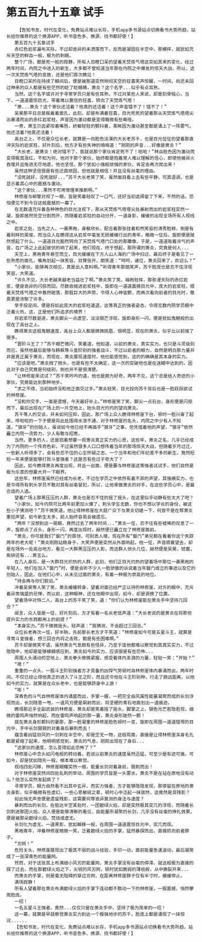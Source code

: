 # 第五百九十五章 试手
        【告知书友，时代在变化，免费站点难以长存，手机app多书源站点切换看书大势所趋，站长给你推荐的这个换源APP，听书音色多、换源、找书都好使！】
       第五百九十五章试手
       赤红色岩浆遍布天际，不过却诡异的未洒落而下，反而是凝固在半空中，那模样，就犹如充斥天空的鲜血一般，极为的刺眼。
       整个广场，都是死一般的寂静，所有人目瞪口呆的望着天焚炼气塔这突如其来的变化，经过两年时间，内院之中进入的新生，大多都不曾知道当年那在内院之中爆发的惊天大战，所以，这一次天焚炼气塔的变故，还是他们首次瞧见！
       目瞪口呆的在持续了瞬间后，便是被那道突然响彻天空的狂喜笑声惊醒，一时间，尚还未回过神来的众人都是有些茫然的眨了眨眼睛，萧炎？这个名字...似乎有点耳熟。
       当然，这个名字或许对于寻常学员只是有些耳熟，不过对某些人来说，却是刻骨铭心，当下，一道道震惊目光，带着难以置信的狂喜，转向了天焚炼气塔！
       “萧...萧炎？这个家伙还活着？他真的还活着！这个声音错不了！错不了！”
       吴昊那平日总是板着着面孔，此刻，却是布满着狂喜，目光死死的望着那从天焚炼气塔塔尖出暴涌而出的赤红岩浆柱，声音因为激动都是变得略微有些嘶哑。
       一旁，萧玉贝齿紧咬着嘴唇，娇躯轻轻的颤抖着，美眸因为激动甚至都是涌上了一阵雾气，他还活着?他真还活着！
       高台之上，不仅是众位长老，就算是一向脸色淡漠的大长老苏千，也是目光怔怔的望着那直冲天际的岩浆柱，好片刻后，他方才有些失神的喃喃道：“刚刚的声音...好像是萧炎？”
       “大长老，是萧炎！绝对错不了，我就说那个家伙肯定死不了！哈哈！”林焱脸色因为激动而变得极其涨红，不知为何，他对于那个家伙，始终都是抱着常人难以理解的信心，即使他被异火吞噬并且拖进无尽地底，他也坚信，那个犹如小强般顽强的家伙，肯定会再次爬出来！
       虽然这种坚信很是有些迂腐顽固，但他就是相信！并且没有丝毫的理由。
       “没死就好，没死就好...”苏千大长老笑了笑，虽然面目看上去有些平静，可其语调，也是显示着其心中的震撼与激动。
       “这个家伙...果然不可用常理来推断啊。”
       林修崖与柳擎对视了一眼，皆是笑着轻叹了一口气，还好当初选择留了下来，不然的话，恐怕便见不到今日这般震撼的一幕了。
       在无数道充斥着各种神色的目光注视下，那从天焚炼气塔塔尖处暴射而出的岩浆柱突然一凝，旋即居然凭空分割而开，而随着岩浆柱的自动分开，一道身影，缓缓的出现全场所有人视线之中。
       岩浆之处，当先之人，一袭黑袍，身躯欣长，配合着那张挂着和煦笑容的清秀脸颊，倒是有着别样的英俊，而当众人在瞧得这从岩浆中毫发无损缓缓行出的青年，略微一怔后，旋即便是陡然想起了什么，一道道目光豁然转向了天焚炼气塔门口处的那雕像，于是，一道道吸着冷气的声音，在广场之上此起彼伏的响了起来，他们现在，终于想起，那所谓的萧炎，究竟是何人...
       天空上，黑袍青年悬空而立，目光缓缓在下方人山人海的广场中扫过，最后终于是看见了一些熟悉的面孔，嘴角划起一抹笑容，双臂张开，朗笑道：“呵呵，诸位，萧炎回来了，欢迎么？”
       “小家伙，能够再次相见，真是出人意料啊。”听得青年那朗笑声，苏千脸庞也是忍不住浮现笑容，大笑道。
       “许久不见，大长老越来越老当益壮了啊。”萧炎笑了笑，袖袍轻挥，那弥漫天际的赤红岩浆，便是诡异的闪掠而回，尽数收缩进岩浆柱中，旋即在一道道震撼目光中，庞大的岩浆柱，顺着天焚炼气塔之中轰然砸落，那股巨大的声势，令得人心神皆颤，而再次看向前者的目光时，敬畏更是浓郁了许多。
       举手投足间，便是将如此庞大的岩浆柱遣退，这等真正的强者姿态，令得无数内院学员眼中泛着火热，这，正是他们所追求的境界！
       将岩浆尽数驱逐，萧炎脚尖一点虚空，淡淡银芒浮现，旋即身形一闪，便是犹如鬼魅般的出现在了高台之上。
       瞧得萧炎这般鬼魅速度，高台上众人都是微微挑眉，很明显，现在的萧炎，似乎比以前强了很多。
       “晋阶斗王了？”苏千眼芒微闪，笑着道，他知道，以前的萧炎，真实实力，也只是斗灵级别而已，虽然他最后能够与韩枫等斗皇阶别的强者战斗，不过以前者的眼力，自然是明白那力量并非是真正属于萧炎，而现在，萧炎展现速度时，他也能感觉到，这的的确确是其本身的实力。
       “应该是吧。”萧炎捎了捎头，也是有些不太确定，这一次的突破他也是在迷糊中达到的，因此对于自己究竟是何级别，倒也并不是很清楚。
       “让林修崖来试试？”苏千笑吟吟的道，他也是颇为好奇，两年不见，这个总是给人奇迹的小家伙，究竟能达到那种地步。
       “求之不得，当初始终没和他正面交过手。”萧炎轻笑，目光投向苏千背后也是一脸跃跃欲试的林修崖。
       “没和你交手，一直是遗憾，今天最好补上。”林修崖笑了笑，脚尖一点石台，身形便是闪掠而下，最后出现在广场上的一片空地上，抬头目光灼灼的望向萧炎。
       苏千等人的交谈，并未如何压抑，因此，那广场上众人瞧得林修崖下台，顿时一脸兴奋了起来，呼啦啦的一下子便是将此处围得水泄不通，对于林修崖的名头，内院之中少有人不知道，“狼牙”的创始人，虽说如今他已经不再插手“狼牙”之事，但凭借着他的声望，“狼牙”依然矗立内院一流势力，少人有敢与招惹。
       当然，更多的人，还是抱着想要一观萧炎真正实力的心思，这些年，萧炎之名，几乎已经成为了内院的一个传奇色彩，不过虽然很多人口口想传着当年的那场惊天大战，但随着岁月过迁，一些新人听得多了，会有些忍不住的心生怀疑之态，一个当年和他们年纪差不多的新生，竟然短短一年来便是能够打败斗皇强者？这是否有些过于夸大了？
       因此，如今瞧得萧炎再度出现，并且一出面，便是要与林修崖这等强者试试手，他们自然是极为乐意的想要大开一下眼界。
       这些年，林修崖虽然已经成为长老，不过在学员之中依然有着不菲的声望，其强横实力，也是令得所有刺头学员不敢对其有丝毫冒犯，所以，让他来做萧炎的对手，在这些学员心中，是最合适的人选。
       望着广场上那黑压压的人群，萧炎也是忍不住的摇了摇头，在这里似乎动静有些太大了吧？
       “小家伙，如今内院可比两年前更加火爆了，刺头学生无数，你也不想以学长的身份，被这些小子猜测吧？”苏千微笑道，他让得林修崖在大庭广众下与萧炎切磋一下，何尝不是在帮萧炎重拾声望，如今新生太多，前人始终容易会被遗忘。
       “两年？没想到这一晃眼，竟然过去了两年时间...”萧炎一怔，忍不住有些嘘唏的叹息了一声，旋即点了点头，身形一闪，再度出现时，赫然便已矗立在了林修崖面前。
       “萧炎，你可是我们“磐门”的首领，可别丢人哦，现在所有“磐门”弟兄都在看着你这个失踪两年的老大呢！”萧炎刚刚站稳身子，大笑声便是突然从外面响起，他一怔，声音顺着望去，却是在场外一处高台地方，看见一大群黑压压的人影，而这群人领头几位，赫然便是吴昊，琥嘉，紫研还有...萧玉么。
       在几人身后，是一大群目光炽热的人群，此刻，他们正目光灼热的望着场中那位一袭黑袍的年轻人，他们在加入“磐门”时，便是会听不少人一脸骄傲的诉说着当年磐门成立的事迹以及它的创始人，因此，在他们心中，从未见过面的萧炎，有着一种极为崇高的地位。
       “待会再与你们叙旧。”
       冲着吴昊等人笑了笑，萧炎缓缓转身，望着对面已经严正以待的林修崖，对方的眼中，充斥着异常强盛的忌惮，而以前，这种眼神，还在他眼中出现，如今，却是调换了位置。
       望着场中对恃二人，高台上的苏千笑了笑，道：“你们认为林修崖能在萧炎手中坚持几回合？”
       闻言，众人皆是一怔，好片刻后，方才有着一名长老低声道：“大长老说的是萧炎在将那些提升实力的东西都用上的前提？”
       “本身实力。”苏千微微摇头，轻声道：“我猜测，不会超过三回合。”
       众位长老再次一怔，好半晌，先前那长老方才干笑道：“林修崖如今可是五星斗王，就算是寻常斗皇强者，想三回合内将之击败，都是有些困难啊。”
       苏千却是微笑不语，虽然萧炎气息颇有些怪异，乃至于连他都难以察觉到其真实实力，不过隐隐中，他却是能够模糊感应到，萧炎如今的实力，应该很是有些恐怖...
       周围人头涌动的空地上，萧炎拳头微微紧握，感受着体内澎湃的力量，轻轻一笑：“开始？”
       “嗯！”
       重重的一点头，一股斗王阶别强者方才具备的凶悍气势顿时自林修崖体内暴涌而出，两年时间，不仅已经让得他真正的进入了斗王之阶，而且还令他在斗王阶别种，行走了颇远距离，以他如今的实力，就算是在众长老中，也是能够跻身中上游！
       “嘭！”
       深青色的斗气自林修崖体内涌盛而出，手掌一握，一把完全由风属性能量凝聚而成的长剑浮现而出，长剑随意一甩，一道风刃便是飙射而出，将坚硬的青石地面划出一道痕迹。
       瞧得那近乎全副武装的林修崖，萧炎却是笑着摇了摇头，脚掌之上，银色光芒若隐若现，细微的雷鸣声悄然响起，而在雷鸣声响起的那一霎，萧炎身形陡然一颤！
       就在萧炎身形颤抖的霎那，那一脸凝重的林修崖脸色顿时一变，旋即在周围一道道错愕的目光中，手中长剑狠狠的对着身后暴刺而去！
       蕴含着凶猛劲风的一剑刺在半空中，却是空无一物，这般局面，直接是让得林修崖浑身毛孔都是紧缩了起来，他明明感觉到，萧炎的气息，刚刚出现在了身后...
       “这家伙的速度，怎么变得如此恐怖了？”
       林修崖心中念头如闪电般的转动着，若说以前萧炎的速度虽然迅猛，可至少是有迹可循，可如今，却是犹如隐形一般，根本难以察觉。
       视线四处闪移，林修崖眼瞳突然一缩，能量长剑对着身前，狠刺而出！
       对于林修崖突然间四处乱刺的举动，周围的学员皆是一头雾水，萧炎不是在站在原地没有动么？他怎么突然发起疯了？
       寻常学员，眼力自然看不出其中玄异，而实力强者，方才能够隐隐发现，那停留在原地的萧炎身影，似乎略微有些虚幻，一些心思敏锐之辈，顿时心中泛起一抹骇然，这竟然是具残影？
       如此悄无声息便是遗留残影，这需要何等诡异莫测的身法与速度？
       暴刺而出的长剑，在抵达半空某处时，一团碧绿火焰，却是突然极其突兀的浮现，而随着长剑刺进那团火焰，众人便是能够清晰的看见，由能量所凝聚的长剑，几乎没有丝毫的挣扎效果，便是被那朵碧绿火焰，焚烧成虚无。
       长剑化为虚无，一道黑影，犹如瞬移一般，在周围一道道震惊目光中，突兀而现。
       黑袍青年，冲着林修崖微微一笑，泛着碧绿火焰的手掌，猛然暴探而出，直接抓向前者脖子。
       “刃网！”
       危险关头，林修崖展现出了极其不弱的战斗经验，手印一动，面前能量急速波动，最后凝聚成了一张深青色的能量网。
       然而，对于这张其上布满细小风刃的能量网，萧炎手掌没有丝毫的停滞，就这般极为直接的探了过去，而在那碧绿火焰之下，尖锐的风刃网，顿时犹如脆弱的薄纸般，从中撕裂开来...
       而萧炎的手掌，则是毫无阻碍的穿过刃网，在距离林修崖脖子仅有半寸时，缓缓停止。
       满场寂静！
       所有人望着那在萧炎布满碧绿火焰的手掌下连动都不敢动一下的林修崖，一股震撼，悄然攀爬脸庞。
       一招！
       一名五星斗王强者，竟然...仅仅只是在萧炎手中，坚持了极为简单的一招！
       这一幕，就算是早就察觉萧炎实力到达一个极强地步的苏千，脸庞上都是涌现了一抹惊诧......
       【告知书友，时代在变化，免费站点难以长存，手机app多书源站点切换看书大势所趋，站长给你推荐的这个换源APP，听书音色多、换源、找书都好使！】
